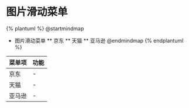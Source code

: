 # 图片滑动菜单



{% plantuml %}
@startmindmap
* 图片滑动菜单
** 京东
** 天猫
** 亚马逊
@endmindmap
{% endplantuml %}




| 菜单项      |  功能  |
| --------   |   ----  |
|京东|-|
|天猫|-|
|亚马逊|-|

